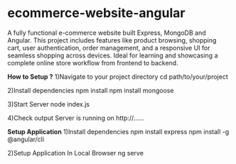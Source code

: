 # ecommerce-website-angular
A fully functional e-commerce website built Express, MongoDB and Angular. This project includes features like product browsing, shopping cart, user authentication, order management, and a responsive UI for seamless shopping across devices. Ideal for learning and showcasing a complete online store workflow from frontend to backend.


**How to Setup ?**
1)Navigate to your project directory
  cd path/to/your/project

2)Install dependencies
  npm install
  npm install mongoose

3)Start Server 
  node index.js

4)Check output
Server is running on http://...... 

**Setup Application**
1)Install dependencies
  npm install express
  npm install -g @angular/cli

2)Setup Application In Local Browser
  ng serve
